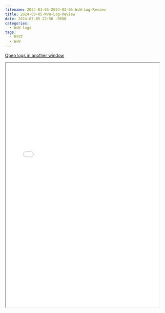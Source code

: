 ```yaml
---
filename: 2024-03-05-2024-03-05-WvW-Log-Review
title: 2024-03-05-WvW-Log-Review
date: 2024-03-05 22:56 -0500
categories:
  - WvW logs
tags:
  - MYST
  - WvW
---
```

<a href="/assets/wvwlogs/reports20240305.html#20240305-WvW-Log-Review" target="_blank">Open logs in another window</a>

<iframe src="/assets/wvwlogs/reports20240305.html#20240305-WvW-Log-Review" width="100%" height="800" style="display:block; margin: 0 auto;"> </iframe>